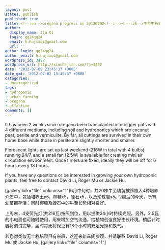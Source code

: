 ```yaml
---
layout: post
status: publish
published: true
title: <!--:en-->oregano progress on 20120702<!--:--><!--:zh-->牛至生长日记 20120702<!--:-->
author:
  display_name: Jia Qi
  login: gg24gg24
  email: h.hujiaqi@gmail.com
  url: ''
author_login: gg24gg24
author_email: h.hujiaqi@gmail.com
wordpress_id: 3492
wordpress_url: http://xinchejian.com/?p=3492
date: '2012-07-02 23:45:37 +0800'
date_gmt: '2012-07-02 15:45:37 +0800'
categories:
- Uncategorized
tags:
- hydroponic
- urban farming
- oregano
- olfactive
comments: []
---
```

<p><!--:en-->It has been 2 weeks since oregano been transplanted into bigger pots with 4 different mediums, including soil and hydroponics which are coconut peat, perlite and vermiculite.  By far, all cuttings are survived in their own home base while those in perlite are slightly shorter and smaller.  </p>
<p>Florescent lights are set up last weekend (216W in total with 4 bulbs) running 24&#47;7, and a small fan (2.5W) is available for creating mini air circulation environment.  Once timers are fixed, ideally they will be off for 6 hours every 18 hours.</p>
<p>If you have any questions or be interested in growing your own hydroponic plants, feel free to contact David Li, Roger Mu or Jackie Hu.  </p>
<p>[gallery link="file" columns="1"]<!--:--><!--:zh-->6月中旬时，共20株牛至幼苗被移植入4种培养介质中，包括培养土x5，椰糠x5，蛭石x5，以及珍珠岩x5。2周后的今天，所有幼苗都存活；同时椰糠及蛭石中的牛至长势相对良好。</p>
<p>上周末，4支荧光灯(共216瓦)按照到位，用以提供24小时持续光照。另外，2.5瓦的小电扇也可随时使用，用来增加空气流通，给植物创造良好生长环境。稍后计时器将调试完毕，届时每天将保证有18个小时的充足光照和换气。</p>
<p>若您对类似无土栽培项目有兴趣，欢迎来新车间参观，并请联系 David Li, Roger Mu 或 Jackie Hu.  [gallery link="file" columns="1"]<!--:--></p>
